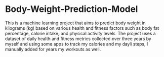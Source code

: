 # Body-Weight-Prediction-Model
This is a machine learning project that aims to predict body weight in kilograms (kg) based on various health and fitness factors such as body fat percentage, calorie intake, and physical activity levels. The project uses a dataset of daily health and fitness metrics collected over three years by myself and using some apps to track my calories and my dayli steps, I manually added for years my workouts as well.
